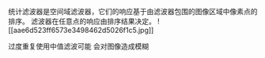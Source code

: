 统计滤波器是空间域滤波器，它们的响应基于由滤波器包围的图像区域中像素点的排序。
滤波器在任意点的响应由排序结果决定。
![[aae6d523ff6573e3498462d5026f1c5.jpg]]

过度重复使用中值滤波可能 会对图像造成模糊
